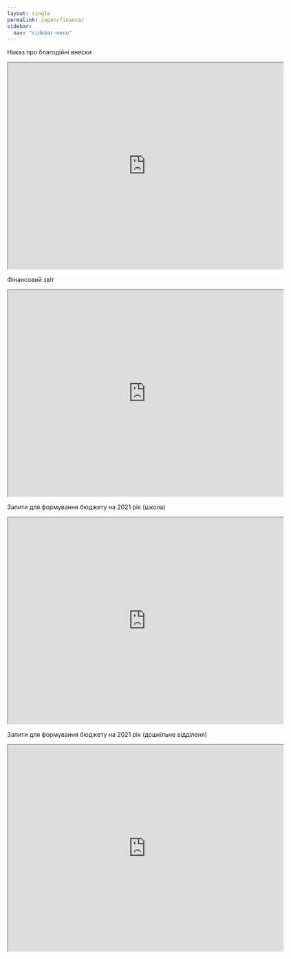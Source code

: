 ```yaml
---
layout: single
permalink: /open/finance/
sidebar:
  nav: "sidebar-menu"
---
```

Наказ про благодійні внески
<iframe src="https://drive.google.com/file/d/15j9V50fqqhq2Ku8DVJIVSpkgjbs8uujd/preview" width="640" height="480" allow="autoplay"></iframe>

Фінансовий звіт
<iframe src="https://drive.google.com/file/d/1BaQ63TF2AH1I-rJlVY8Y0jRdHwSPNUpB/preview" width="640" height="480" allow="autoplay"></iframe>


Запити для формування бюджету на 2021 рік (школа)

<iframe src="https://drive.google.com/file/d/1zQZqAGhKWwnu1oHWd0q1KEWYMiMIjbFG/preview" width="640" height="480" allow="autoplay"></iframe>



Запити для формування бюджету на 2021 рік (дошкільне відділеня)

<iframe src="https://drive.google.com/file/d/1itTAkn860HaiyFKtDf3MhrFQDINcHTjx/preview" width="640" height="480" allow="autoplay"></iframe>
